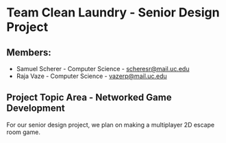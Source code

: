 # Team Clean Laundry - Senior Design Project
## Members:
 - Samuel Scherer - Computer Science - scheresr@mail.uc.edu
 - Raja Vaze - Computer Science - vazerp@mail.uc.edu

## Project Topic Area - Networked Game Development
For our senior design project, we plan on making a multiplayer 2D escape room game.
